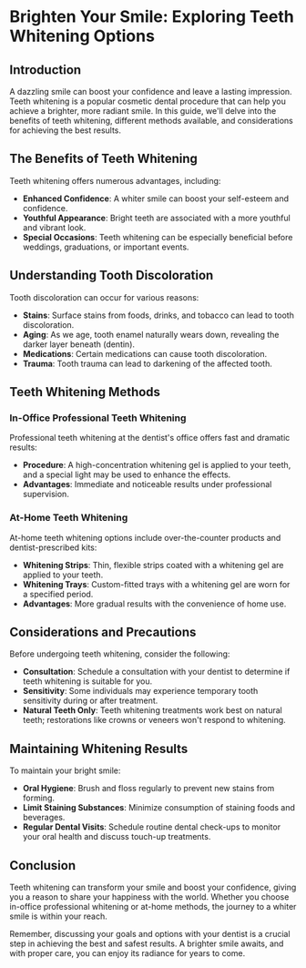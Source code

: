 # Brighten Your Smile: Exploring Teeth Whitening Options

## Introduction

A dazzling smile can boost your confidence and leave a lasting impression. Teeth whitening is a popular cosmetic dental procedure that can help you achieve a brighter, more radiant smile. In this guide, we'll delve into the benefits of teeth whitening, different methods available, and considerations for achieving the best results.

## The Benefits of Teeth Whitening

Teeth whitening offers numerous advantages, including:

- **Enhanced Confidence**: A whiter smile can boost your self-esteem and confidence.
- **Youthful Appearance**: Bright teeth are associated with a more youthful and vibrant look.
- **Special Occasions**: Teeth whitening can be especially beneficial before weddings, graduations, or important events.

## Understanding Tooth Discoloration

Tooth discoloration can occur for various reasons:

- **Stains**: Surface stains from foods, drinks, and tobacco can lead to tooth discoloration.
- **Aging**: As we age, tooth enamel naturally wears down, revealing the darker layer beneath (dentin).
- **Medications**: Certain medications can cause tooth discoloration.
- **Trauma**: Tooth trauma can lead to darkening of the affected tooth.

## Teeth Whitening Methods

### In-Office Professional Teeth Whitening

Professional teeth whitening at the dentist's office offers fast and dramatic results:

- **Procedure**: A high-concentration whitening gel is applied to your teeth, and a special light may be used to enhance the effects.
- **Advantages**: Immediate and noticeable results under professional supervision.

### At-Home Teeth Whitening

At-home teeth whitening options include over-the-counter products and dentist-prescribed kits:

- **Whitening Strips**: Thin, flexible strips coated with a whitening gel are applied to your teeth.
- **Whitening Trays**: Custom-fitted trays with a whitening gel are worn for a specified period.
- **Advantages**: More gradual results with the convenience of home use.

## Considerations and Precautions

Before undergoing teeth whitening, consider the following:

- **Consultation**: Schedule a consultation with your dentist to determine if teeth whitening is suitable for you.
- **Sensitivity**: Some individuals may experience temporary tooth sensitivity during or after treatment.
- **Natural Teeth Only**: Teeth whitening treatments work best on natural teeth; restorations like crowns or veneers won't respond to whitening.

## Maintaining Whitening Results

To maintain your bright smile:

- **Oral Hygiene**: Brush and floss regularly to prevent new stains from forming.
- **Limit Staining Substances**: Minimize consumption of staining foods and beverages.
- **Regular Dental Visits**: Schedule routine dental check-ups to monitor your oral health and discuss touch-up treatments.

## Conclusion

Teeth whitening can transform your smile and boost your confidence, giving you a reason to share your happiness with the world. Whether you choose in-office professional whitening or at-home methods, the journey to a whiter smile is within your reach.

Remember, discussing your goals and options with your dentist is a crucial step in achieving the best and safest results. A brighter smile awaits, and with proper care, you can enjoy its radiance for years to come.